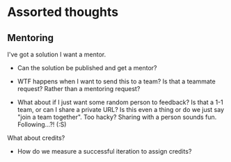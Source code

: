 # Assorted thoughts

## Mentoring

I've got a solution I want a mentor.

- Can the solution be published and get a mentor?

- WTF happens when I want to send this to a team? Is that a teammate request? Rather than a mentoring request?
- What about if I just want some random person to feedback? Is that a 1-1 team, or can I share a private URL? Is this even a thing or do we just say "join a team together". Too hacky? Sharing with a person sounds fun. Following...?! (:S)

What about credits?

- How do we measure a successful iteration to assign credits?
